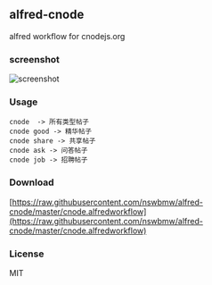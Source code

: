 ## alfred-cnode

alfred workflow for cnodejs.org

### screenshot

![screenshot](https://raw.githubusercontent.com/nswbmw/alfred-cnode/master/screenshot.gif)

### Usage

```
cnode  -> 所有类型帖子
cnode good -> 精华帖子
cnode share -> 共享帖子
cnode ask -> 问答帖子
cnode job -> 招聘帖子
```

### Download

[https://raw.githubusercontent.com/nswbmw/alfred-cnode/master/cnode.alfredworkflow](https://raw.githubusercontent.com/nswbmw/alfred-cnode/master/cnode.alfredworkflow)

### License

MIT